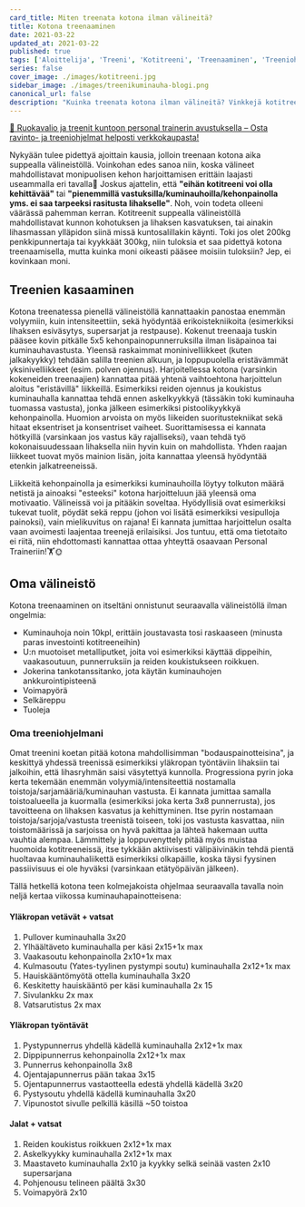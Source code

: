 ```yaml
---
card_title: Miten treenata kotona ilman välineitä?
title: Kotona treenaaminen
date: 2021-03-22
updated_at: 2021-03-22
published: true
tags: ['Aloittelija', 'Treeni', 'Kotitreeni', 'Treenaaminen', 'Treeniohjelmat']
series: false
cover_image: ./images/kotitreeni.jpg
sidebar_image: ./images/treenikuminauha-blogi.png
canonical_url: false
description: "Kuinka treenata kotona ilman välineitä? Vinkkejä kotitreeneihin ja omia kokemuksia kotitreeneistä."
---
```


<a href="https://verkkokauppa.ptjesse.fi" class="rage-text ad">💪 Ruokavalio ja treenit kuntoon personal trainerin avustuksella – Osta ravinto- ja treeniohjelmat helposti <span style="text-decoration:underline;" class="external-link" href="https://verkkokauppa.ptjesse.fi">verkkokaupasta!</span></a>

Nykyään tulee pidettyä ajoittain kausia, jolloin treenaan kotona aika suppealla välineistöllä. Voinkohan edes sanoa niin, koska välineet mahdollistavat monipuolisen kehon harjoittamisen erittäin laajasti useammalla eri tavalla🤔 Joskus ajattelin, että __"eihän kotitreeni voi olla kehittävää"__ tai __"pienemmillä vastuksilla/kuminauhoilla/kehonpainolla yms. ei saa tarpeeksi rasitusta lihakselle"__. Noh, voin todeta olleeni väärässä pahemman kerran. Kotitreenit suppealla välineistöllä mahdollistavat kunnon kohotuksen ja lihaksen kasvatuksen, tai ainakin lihasmassan ylläpidon siinä missä kuntosalillakin käynti. Toki jos olet 200kg penkkipunnertaja tai kyykkäät 300kg, niin tuloksia et saa pidettyä kotona treenaamisella, mutta kuinka moni oikeasti pääsee moisiin tuloksiin? Jep, ei kovinkaan moni.

## Treenien kasaaminen

Kotona treenatessa pienellä välineistöllä kannattaakin panostaa enemmän volyymiin, kuin intensiteettiin, sekä hyödyntää erikoistekniikoita (esimerkiksi lihaksen esiväsytys, supersarjat ja restpause). Kokenut treenaaja tuskin pääsee kovin pitkälle 5x5 kehonpainopunnerruksilla ilman lisäpainoa tai kuminauhavastusta. Yleensä raskaimmat moninivelliikkeet (kuten jalkakyykky) tehdään salilla treenien alkuun, ja loppupuolella eristävämmät yksinivelliikkeet (esim. polven ojennus). Harjoitellessa kotona (varsinkin kokeneiden treenaajien) kannattaa pitää yhtenä vaihtoehtona harjoittelun aloitus "eristävillä" liikkeillä. Esimerkiksi reiden ojennus ja koukistus kuminauhalla kannattaa tehdä ennen askelkyykkyä (tässäkin toki kuminauha tuomassa vastusta), jonka jälkeen esimerkiksi pistoolikyykkyä kehonpainolla. Huomion arvoista on myös liikeiden suoritustekniikat sekä hitaat eksentriset ja konsentriset vaiheet. Suorittamisessa ei kannata hötkyillä (varsinkaan jos vastus käy rajalliseksi), vaan tehdä työ kokonaisuudessaan lihaksella niin hyvin kuin on mahdollista. Yhden raajan liikkeet tuovat myös mainion lisän, joita kannattaa yleensä hyödyntää etenkin jalkatreeneissä.

Liikkeitä kehonpainolla ja esimerkiksi kuminauhoilla löytyy tolkuton määrä netistä ja ainoaksi "esteeksi" kotona harjoitteluun jää yleensä oma motivaatio. Välineissä voi ja pitääkin soveltaa. Hyödyllisiä ovat esimerkiksi tukevat tuolit, pöydät sekä reppu (johon voi lisätä esimerkiksi vesipulloja painoksi), vain mielikuvitus on rajana! Ei kannata jumittaa harjoittelun osalta vaan avoimesti laajentaa treenejä erilaisiksi. Jos tuntuu, että oma tietotaito ei riitä, niin ehdottomasti kannattaa ottaa yhteyttä osaavaan Personal Traineriin!🏋️🌞

## Oma välineistö

Kotona treenaaminen on itseltäni onnistunut seuraavalla välineistöllä ilman ongelmia:
* Kuminauhoja noin 10kpl, erittäin joustavasta tosi raskaaseen (minusta paras investointi kotitreeneihin)
* U:n muotoiset metalliputket, joita voi esimerkiksi käyttää dippeihin, vaakasoutuun, punnerruksiin ja reiden koukistukseen roikkuen.
* Jokerina tankotanssitanko, jota käytän kuminauhojen ankkurointipisteenä
* Voimapyörä
* Selkäreppu
* Tuoleja

### Oma treeniohjelmani

Omat treenini koetan pitää kotona mahdollisimman "bodauspainotteisina", ja keskittyä yhdessä treenissä esimerkiksi yläkropan työntäviin lihaksiin tai jalkoihin, että lihasryhmän saisi väsytettyä kunnolla. Progressiona pyrin joka kerta tekemään enemmän volyymiä/intensiteettiä nostamalla toistoja/sarjamääriä/kuminauhan vastusta. Ei kannata jumittaa samalla toistoalueella ja kuormalla (esimerkiksi joka kerta 3x8 punnerrusta), jos tavoitteena on lihaksen kasvatus ja kehittyminen. Itse pyrin nostamaan toistoja/sarjoja/vastusta treenistä toiseen, toki jos vastusta kasvattaa, niin toistomäärissä ja sarjoissa on hyvä pakittaa ja lähteä hakemaan uutta vauhtia alempaa. Lämmittely ja loppuvenyttely pitää myös muistaa huomoida kotitreeneissä, itse tykkään aktiivisesti välipäivinäkin tehdä pientä huoltavaa kuminauhaliikettä esimerkiksi olkapäille, koska täysi fyysinen passiivisuus ei ole hyväksi (varsinkaan etätyöpäivän jälkeen).

Tällä hetkellä kotona teen kolmejakoista ohjelmaa seuraavalla tavalla noin neljä kertaa viikossa kuminauhapainotteisena:

#### Yläkropan vetävät + vatsat

1. Pullover kuminauhalla 3x20
2. Ylhäältäveto kuminauhalla per käsi 2x15+1x max
3. Vaakasoutu kehonpainolla 2x10+1x max
4. Kulmasoutu (Yates-tyylinen pystympi soutu) kuminauhalla 2x12+1x max
5. Hauiskääntömyötä ottella kuminauhalla 3x20
6. Keskitetty hauiskääntö per käsi kuminauhalla 2x 15
7. Sivulankku 2x max
8. Vatsarutistus 2x max

#### Yläkropan työntävät

1. Pystypunnerrus yhdellä kädellä kuminauhalla 2x12+1x max
2. Dippipunnerrus kehonpainolla 2x12+1x max
3. Punnerrus kehonpainolla 3x8
4. Ojentajapunnerrus pään takaa 3x15
5. Ojentapunnerrus vastaotteella edestä yhdellä kädellä 3x20
6. Pystysoutu yhdellä kädellä kuminauhalla 3x20
7. Vipunostot sivulle pelkillä käsillä ~50 toistoa 

#### Jalat + vatsat

1. Reiden koukistus roikkuen 2x12+1x max
2. Askelkyykky kuminauhalla 2x12+1x max
3. Maastaveto kuminauhalla 2x10 ja kyykky selkä seinää vasten 2x10 supersarjana
4. Pohjenousu telineen päältä 3x30
5. Voimapyörä 2x10